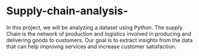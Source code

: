 # Supply-chain-analysis-

In this project, we will be analyzing a dataset using Python. 
The supply Chain is the network of production and logistics involved in producing and delivering goods to customers.
Our goal is to extract insights from the data that can help improvng services and increase customer satisfaction.
